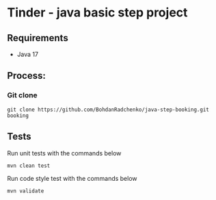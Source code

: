 # Tinder - java basic step project

## Requirements

* Java 17

## Process:

### Git clone

```
git clone https://github.com/BohdanRadchenko/java-step-booking.git booking
```

## Tests

Run unit tests with the commands below

```
mvn clean test
```

Run code style test with the commands below

```
mvn validate
```
